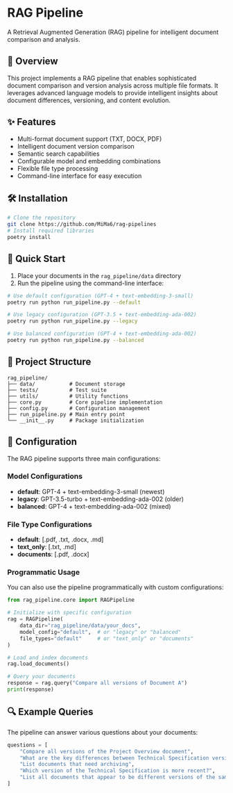 # RAG Pipeline

A Retrieval Augmented Generation (RAG) pipeline for intelligent document comparison and analysis.

## 🎯 Overview

This project implements a RAG pipeline that enables sophisticated document comparison and version analysis across multiple file formats. It leverages advanced language models to provide intelligent insights about document differences, versioning, and content evolution.

## ✨ Features

- Multi-format document support (TXT, DOCX, PDF)
- Intelligent document version comparison
- Semantic search capabilities
- Configurable model and embedding combinations
- Flexible file type processing
- Command-line interface for easy execution

## 🛠️ Installation

```bash
# Clone the repository
git clone https://github.com/MiMa6/rag-pipelines
# Install required libraries
poetry install
```

## 🚀 Quick Start

1. Place your documents in the `rag_pipeline/data` directory
2. Run the pipeline using the command-line interface:

```bash
# Use default configuration (GPT-4 + text-embedding-3-small)
poetry run python run_pipeline.py --default

# Use legacy configuration (GPT-3.5 + text-embedding-ada-002)
poetry run python run_pipeline.py --legacy

# Use balanced configuration (GPT-4 + text-embedding-ada-002)
poetry run python run_pipeline.py --balanced
```

## 📁 Project Structure

```
rag_pipeline/
├── data/           # Document storage
├── tests/          # Test suite
├── utils/          # Utility functions
├── core.py         # Core pipeline implementation
├── config.py       # Configuration management
├── run_pipeline.py # Main entry point
└── __init__.py     # Package initialization
```

## 🔧 Configuration

The RAG pipeline supports three main configurations:

### Model Configurations

- **default**: GPT-4 + text-embedding-3-small (newest)
- **legacy**: GPT-3.5-turbo + text-embedding-ada-002 (older)
- **balanced**: GPT-4 + text-embedding-ada-002 (mixed)

### File Type Configurations

- **default**: [.pdf, .txt, .docx, .md]
- **text_only**: [.txt, .md]
- **documents**: [.pdf, .docx]

### Programmatic Usage

You can also use the pipeline programmatically with custom configurations:

```python
from rag_pipeline.core import RAGPipeline

# Initialize with specific configuration
rag = RAGPipeline(
    data_dir="rag_pipeline/data/your_docs",
    model_config="default",  # or "legacy" or "balanced"
    file_types="default"     # or "text_only" or "documents"
)

# Load and index documents
rag.load_documents()

# Query your documents
response = rag.query("Compare all versions of Document A")
print(response)
```

## 🔍 Example Queries

The pipeline can answer various questions about your documents:

```python
questions = [
    "Compare all versions of the Project Overview document",
    "What are the key differences between Technical Specification versions?",
    "List documents that need archiving",
    "Which version of the Technical Specification is more recent?",
    "List all documents that appear to be different versions of the same content"
]
```

